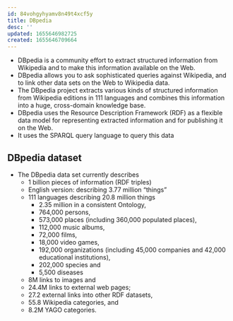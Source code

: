 ```yaml
---
id: 84vohgyhyamv8n49t4xcf5y
title: DBpedia
desc: ''
updated: 1655646982725
created: 1655646709664
---
```

- DBpedia is a community effort to extract structured information from Wikipedia and to make this information available on the Web.
- DBpedia allows you to ask sophisticated queries against Wikipedia, and to link other data sets on the Web to Wikipedia data.
- The DBpedia project extracts various kinds of structured information from Wikipedia editions in 111 languages and combines this information into a huge, cross-domain knowledge base.
- DBpedia uses the Resource Description Framework (RDF) as a flexible data model for representing extracted information and for publishing it on the Web.
- It uses the SPARQL query language to query this data

## DBpedia dataset

- The DBpedia data set currently describes
  - 1 billion pieces of information (RDF triples)
  - English version: describing 3.77 million “things”
  - 111 languages describing 20.8 million things
    - 2.35 million in a consistent Ontology,
    - 764,000 persons,
    - 573,000 places (including 360,000 populated places),
    - 112,000 music albums,
    - 72,000 films,
    - 18,000 video games,
    - 192,000 organizations (including 45,000 companies and 42,000 educational institutions),
    - 202,000 species and
    - 5,500 diseases
  - 8M links to images and
  - 24.4M links to external web pages;
  - 27.2 external links into other RDF datasets,
  - 55.8 Wikipedia categories, and
  - 8.2M YAGO categories.
